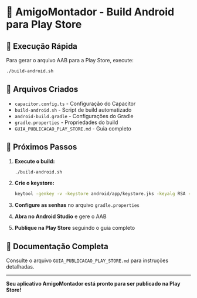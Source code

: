 # 📱 AmigoMontador - Build Android para Play Store

## 🚀 Execução Rápida

Para gerar o arquivo AAB para a Play Store, execute:

```bash
./build-android.sh
```

## 📁 Arquivos Criados

- `capacitor.config.ts` - Configuração do Capacitor
- `build-android.sh` - Script de build automatizado
- `android-build.gradle` - Configurações do Gradle
- `gradle.properties` - Propriedades do build
- `GUIA_PUBLICACAO_PLAY_STORE.md` - Guia completo

## 🔧 Próximos Passos

1. **Execute o build:**
   ```bash
   ./build-android.sh
   ```

2. **Crie o keystore:**
   ```bash
   keytool -genkey -v -keystore android/app/keystore.jks -keyalg RSA -keysize 2048 -validity 10000 -alias amigomontador
   ```

3. **Configure as senhas** no arquivo `gradle.properties`

4. **Abra no Android Studio** e gere o AAB

5. **Publique na Play Store** seguindo o guia completo

## 📖 Documentação Completa

Consulte o arquivo `GUIA_PUBLICACAO_PLAY_STORE.md` para instruções detalhadas.

---

**Seu aplicativo AmigoMontador está pronto para ser publicado na Play Store!**